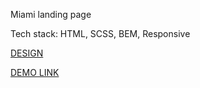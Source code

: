 Miami landing page

Tech stack:  HTML, SCSS, BEM, Responsive

[DESIGN](https://www.figma.com/file/nHz8bflIwJaWP3P99vKTH5/miami_home_new?node-id=16033%3A3)

[DEMO LINK](https://filserhei.github.io/landing_Miami/)

